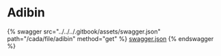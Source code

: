 # Adibin

{% swagger src="../../../.gitbook/assets/swagger.json" path="/cada/file/adibin" method="get" %}
[swagger.json](../../../.gitbook/assets/swagger.json)
{% endswagger %}
